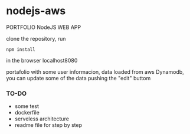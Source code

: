 # nodejs-aws
PORTFOLIO NodeJS WEB APP

clone the repository, run

```
npm install
```

in the browser localhost8080

portafolio with some user informacion,  data loaded from aws Dynamodb, you can update some of the data pushing the "edit" buttom

### TO-DO

- some test
- dockerfile
- serveless architecture
- readme file for step by step

